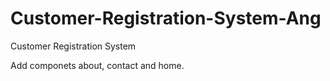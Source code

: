 # Customer-Registration-System-Ang
Customer Registration System

Add componets about, contact and home.
